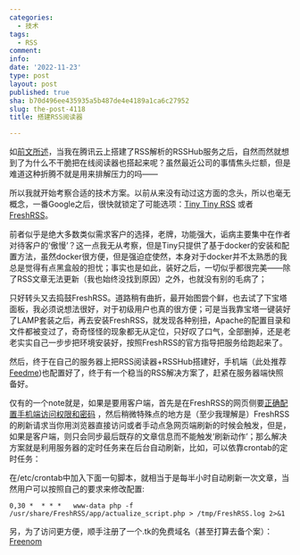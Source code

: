 ```yaml
---
categories:
  - 技术
tags:
  - RSS
comment: 
info: 
date: '2022-11-23'
type: post
layout: post
published: true
sha: b70d496ee435935a5b487de4e4189a1ca6c27952
slug: the-post-4118
title: 搭建RSS阅读器

---
```


如[前文所述](https://shinemoon.github.io/the-post-3670)，当我在腾讯云上搭建了RSS解析的RSSHub服务之后，自然而然就想到了为什么不干脆把在线阅读器也搭起来呢？虽然最近公司的事情焦头烂额，但是难道这种折腾不就是用来排解压力的吗——

所以我就开始考察合适的技术方案。以前从来没有动过这方面的念头，所以也毫无概念，一番Google之后，很快就锁定了可能选项：[Tiny Tiny RSS](https://tt-rss.org/) 或者[FreshRSS](https://freshrss.org/)。

前者似乎是绝大多数类似需求客户的选择，老牌，功能强大，诟病主要集中在作者对待客户的‘傲慢’？这一点我无从考察，但是Tiny只提供了基于docker的安装和配置方法，虽然docker很方便，但是强迫症使然，本身对于docker并不太熟悉的我总是觉得有点黑盒般的担忧；事实也是如此，装好之后，一切似乎都很完美——除了RSS文章无法更新（我也始终没找到原因）之外，也就没有别的毛病了；

只好转头又去捣鼓FreshRSS。道路稍有曲折，最开始图尝个鲜，也去试了下宝塔面板，我必须说想法很好，对于初级用户也真的很方便；可是当我靠宝塔一键装好了LAMP套装之后，再去安装FreshRSS，就发现各种别扭，Apache的配置目录和文件都被变过了，奇奇怪怪的现象都无从定位，只好叹了口气，全部删掉，还是老老实实自己一步步把环境安装好，按照FreshRSS的官方指导把服务给跑起来了。

然后，终于在自己的服务器上把RSS阅读器+RSSHub搭建好，手机端（此处推荐[Feedme](https://play.google.com/store/apps/details?id=com.seazon.feedme&hl=zh&gl=US))也配置好了，终于有一个稳当的RSS解决方案了，赶紧在服务器端快照备好。

仅有的一个note就是，如果是要用客户端，首先是在FreshRSS的网页侧要[正确配置手机端访问权限和密码](https://freshrss.github.io/FreshRSS/en/users/06_Mobile_access.html) ，然后稍微特殊点的地方是（至少我理解是）FreshRSS的刷新请求当你用浏览器直接访问或者手动点急网页端刷新的时候会触发，但是，如果是客户端，则只会同步最后既存的文章信息而不能触发‘刷新动作’；那么解决方案就是利用服务器的定时任务来在后台自动刷新，比如，可以依靠crontab的定时任务：

在/etc/crontab中加入下面一句脚本，就相当于是每半小时自动刷新一次文章，当然用户可以按照自己的要求来修改配置:

`0,30 *  * * *   www-data php -f /usr/share/FreshRSS/app/actualize_script.php > /tmp/FreshRSS.log 2>&1`

另，为了访问更方便，顺手注册了一个.tk的免费域名（甚至打算去备个案）：[Freenom](https://www.freenom.com/en/index.html?lang=en)



